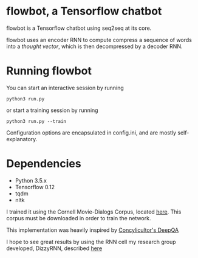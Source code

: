 # flowbot, a Tensorflow chatbot

flowbot is a Tensorflow chatbot using seq2seq at its core.

flowbot uses an encoder RNN to compute compress a sequence
of words into a *thought vector*, which is then decompressed
by a decoder RNN.

# Running flowbot

You can start an interactive session by running

    python3 run.py

or start a training session by running

    python3 run.py --train

Configuration options are encapsulated in config.ini, and are
mostly self-explanatory.

# Dependencies

- Python 3.5.x
- Tensorflow 0.12
- tqdm
- nltk

I trained it using the Cornell Movie-Dialogs Corpus, located
[here](https://www.cs.cornell.edu/~cristian/Cornell_Movie-Dialogs_Corpus.html).
This corpus must be downloaded in order to train the network.

This implementation was heavily inspired by
[Concylicultor's DeepQA](https://github.com/Conchylicultor/DeepQA)

I hope to see great results by using the RNN cell my
research group developed, DizzyRNN, described
[here](https://arxiv.org/abs/1612.04035)

